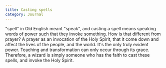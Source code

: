 ```yaml
---
title: Casting spells
category: Journal
---
```


"spell" in Old English meant "speak", and casting a spell means speaking
words of power such that they invoke something.  How is that different
from prayer?  A prayer as an invocation of the Holy Spirit, that it come
down and affect the lives of the people, and the world.  It's the only
truly evident power.  Teaching and transformation can only occur through
its grace.  Therefore, a wizard is simply someone who has the faith to
cast these spells, and invoke the Holy Spirit.


